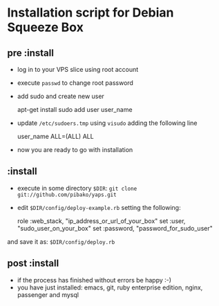 # Installation script for Debian Squeeze Box
## pre :install
- log in to your VPS slice using root account
- execute ```passwd``` to change root password
- add sudo and create new user

    apt-get install sudo
    add user user_name

- update ```/etc/sudoers.tmp``` using ```visudo``` adding the
  following line

    user_name   ALL=(ALL) ALL

- now you are ready to go with installation

## :install
- execute in some directory ```$DIR```:
```git clone git://github.com/pibako/yaps.git```
- edit ```$DIR/config/deploy-example.rb``` setting the following:

    role :web_stack, "ip_address_or_url_of_your_box"
    set :user, "sudo_user_on_your_box"
    set :password, "password_for_sudo_user"

and save it as: ```$DIR/config/deploy.rb```

## post :install
- if the process has finished without errors be happy :-)
- you have just installed: emacs, git, ruby enterprise edition, nginx,
  passenger and mysql

